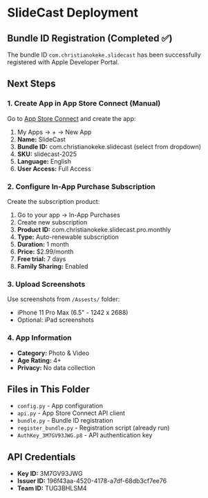 # SlideCast Deployment

## Bundle ID Registration (Completed ✅)

The bundle ID `com.christianokeke.slidecast` has been successfully registered with Apple Developer Portal.

## Next Steps

### 1. Create App in App Store Connect (Manual)

Go to [App Store Connect](https://appstoreconnect.apple.com) and create the app:

1. My Apps → + → New App
2. **Name:** SlideCast
3. **Bundle ID:** com.christianokeke.slidecast (select from dropdown)
4. **SKU:** slidecast-2025
5. **Language:** English
6. **User Access:** Full Access

### 2. Configure In-App Purchase Subscription

Create the subscription product:

1. Go to your app → In-App Purchases
2. Create new subscription
3. **Product ID:** com.christianokeke.slidecast.pro.monthly
4. **Type:** Auto-renewable subscription
5. **Duration:** 1 month
6. **Price:** $2.99/month
7. **Free trial:** 7 days
8. **Family Sharing:** Enabled

### 3. Upload Screenshots

Use screenshots from `/Assests/` folder:
- iPhone 11 Pro Max (6.5" - 1242 x 2688)
- Optional: iPad screenshots

### 4. App Information

- **Category:** Photo & Video
- **Age Rating:** 4+
- **Privacy:** No data collection

## Files in This Folder

- `config.py` - App configuration
- `api.py` - App Store Connect API client
- `bundle.py` - Bundle ID registration
- `register_bundle.py` - Registration script (already run)
- `AuthKey_3M7GV93JWG.p8` - API authentication key

## API Credentials

- **Key ID:** 3M7GV93JWG
- **Issuer ID:** 196f43aa-4520-4178-a7df-68db3cf7ee76
- **Team ID:** TUG3BHLSM4
